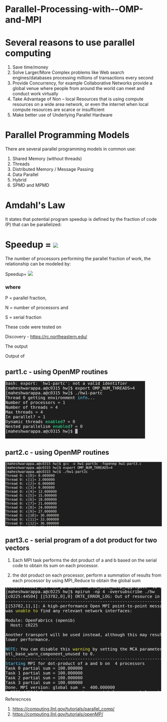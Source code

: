 # **Parallel-Processing-with--OMP-and-MPI**

# **Several reasons to use parallel computing**

1.	Save time/money
2.	Solve Larger/More Complex problems like Web search engines/databases processing millions of transactions every second
3.	Provide Concurrency, for example Collaborative Networks provide a global venue where people from around the world can meet and conduct work virtually
4.	Take Advantage of Non – local Resources that is using compute resources on a wide area network, or even the internet when local compute resources are scarce or insufficient
5.	Make better use of Underlying Parallel Hardware

# **Parallel Programming Models**

There are several parallel programming models in common use:
1.  Shared Memory (without threads)
2.  Threads
3.  Distributed Memory / Message Passing
4.  Data Parallel
5.  Hybrid
6.  SPMD and MPMD

# **Amdahl's Law**

It states that potential program speedup is defined by the fraction of code (P) that can be parallelized:

# Speedup = **<img src="https://render.githubusercontent.com/render/math?math=\frac{1}{(1-p)}">**

The number of processors performing the parallel fraction of work, the relationship can be modeled by:

Speedup= **<img src="https://render.githubusercontent.com/render/math?math=\frac{1}{((P/N)+S)}">**

### where 
P = parallel fraction, 

N = number of processors and 

S = serial fraction

These code were tested on 

Discovery - https://rc.northeastern.edu/



The output 

Output of 

## **part1.c** -   using OpenMP routines 

![Alt Text](https://github.com/Abhishek-Gargha-Maheshwarappa/Parallel-Processing-with--OMP-and-MPI/blob/main/output_screenshots/output_1.jpg)

## **part2.c** - using OpenMP routines

![Alt Text](https://github.com/Abhishek-Gargha-Maheshwarappa/Parallel-Processing-with--OMP-and-MPI/blob/main/output_screenshots/Output_2.jpg)

## **part3.c** -  serial program of a dot product for two vectors

1.  Each MPI task performs the dot product of a and b based on the serial code to obtain
its sum on each processor.

2.  the dot product on each processor, perform a summation of results from each
processor by using MPI_Reduce to obtain the global sum

![Alt Text](https://github.com/Abhishek-Gargha-Maheshwarappa/Parallel-Processing-with--OMP-and-MPI/blob/main/output_screenshots/output_3.jpg)

Referecnces

1.  https://computing.llnl.gov/tutorials/parallel_comp/
2.  https://computing.llnl.gov/tutorials/openMP/
